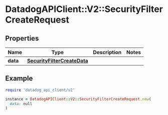 # DatadogAPIClient::V2::SecurityFilterCreateRequest

## Properties

| Name | Type | Description | Notes |
| ---- | ---- | ----------- | ----- |
| **data** | [**SecurityFilterCreateData**](SecurityFilterCreateData.md) |  |  |

## Example

```ruby
require 'datadog_api_client/v2'

instance = DatadogAPIClient::V2::SecurityFilterCreateRequest.new(
  data: null
)
```

